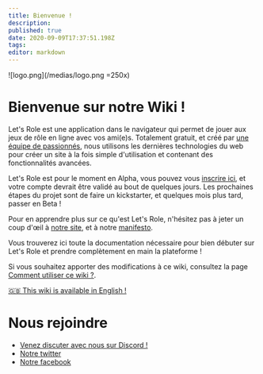 ```yaml
---
title: Bienvenue !
description: 
published: true
date: 2020-09-09T17:37:51.198Z
tags: 
editor: markdown
---
```


![logo.png](/medias/logo.png =250x)

# Bienvenue sur notre Wiki !
Let's Role est une application dans le navigateur qui permet de jouer aux jeux de rôle en ligne avec vos ami(e)s. Totalement gratuit, et créé par [une équipe de passionnés](/fr/staff), nous utilisons les dernières technologies du web pour créer un site à la fois simple d'utilisation et contenant des fonctionnalités avancées.

Let's Role est pour le moment en Alpha, vous pouvez vous [inscrire ici](https://alpha.lets-role.com/register), et votre compte devrait être validé au bout de quelques jours. Les prochaines étapes du projet sont de faire un kickstarter, et quelques mois plus tard, passer en Beta !

Pour en apprendre plus sur ce qu'est Let's Role, n'hésitez pas à jeter un coup d'œil à [notre site](https://lets-role.com), et à notre [manifesto](https://www.lets-role.com/manifesto).

Vous trouverez ici toute la documentation nécessaire pour bien débuter sur Let's Role et prendre complètement en main la plateforme !

Si vous souhaitez apporter des modifications à ce wiki, consultez la page [Comment utiliser ce wiki ?](/fr/how-to-use-this-wiki).

[:gb: This wiki is available in English !](/en/home)

# Nous rejoindre
- [Venez discuter avec nous sur Discord !](https://discord.gg/m5cqTwa)
- [Notre twitter](https://twitter.com/LetsRoleRPG)
- [Notre facebook](https://www.facebook.com/LetsRoleRPG)
